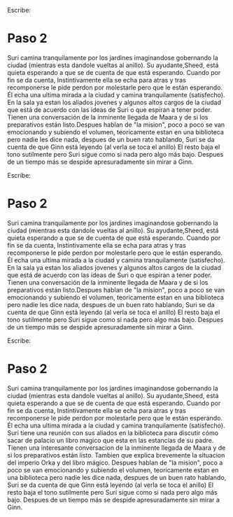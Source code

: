 Escribe: 
# Paso 2
Suri camina tranquilamente por los jardines imaginandose gobernando la ciudad (mientras esta dandole vueltas al anillo). Su ayudante,Sheed, está quieta esperando a que se de cuenta de que está esperando. Cuando por fin se da cuenta, Instintivamente ella se echa para atras y tras recomponerse le pide perdon por molestarle pero que le están esperando. Él echa una ultima mirada a la ciudad y camina tranquilamente (satisfecho).
En la sala ya estan los aliados jovenes y algunos altos cargos de la ciudad que está de acuerdo con las ideas de Suri o que espiran a tener poder. Tienen una conversación de la inminente llegada de Maara y de si los preparativos están listo.Despues hablan de "la mision", poco a poco se van emocionando y subiendo el volumen, teoricamente estan en una biblioteca pero nadie les dice nada, despues de un buen rato hablando, Suri se da cuenta de que Ginn está leyendo (al verla se toca el anillo) El resto baja el tono sutilmente pero Suri sigue como si nada pero algo más bajo. Despues de un tiempo más se despide apresuradamente sin mirar a Ginn.

Escribe: 
# Paso 2
Suri camina tranquilamente por los jardines imaginandose gobernando la ciudad (mientras esta dandole vueltas al anillo). Su ayudante,Sheed, está quieta esperando a que se de cuenta de que está esperando. Cuando por fin se da cuenta, Instintivamente ella se echa para atras y tras recomponerse le pide perdon por molestarle pero que le están esperando. Él echa una ultima mirada a la ciudad y camina tranquilamente (satisfecho).
En la sala ya estan los aliados jovenes y algunos altos cargos de la ciudad que está de acuerdo con las ideas de Suri o que espiran a tener poder. Tienen una conversación de la inminente llegada de Maara y de si los preparativos están listo.Despues hablan de "la mision", poco a poco se van emocionando y subiendo el volumen, teoricamente estan en una biblioteca pero nadie les dice nada, despues de un buen rato hablando, Suri se da cuenta de que Ginn está leyendo (al verla se toca el anillo) El resto baja el tono sutilmente pero Suri sigue como si nada pero algo más bajo. Despues de un tiempo más se despide apresuradamente sin mirar a Ginn.

Escribe: 
# Paso 2
Suri camina tranquilamente por los jardines imaginandose gobernando la ciudad (mientras esta dandole vueltas al anillo). Su ayudante,Sheed, está quieta esperando a que se de cuenta de que está esperando. Cuando por fin se da cuenta, Instintivamente ella se echa para atras y tras recomponerse le pide perdon por molestarle pero que le están esperando. Él echa una ultima mirada a la ciudad y camina tranquilamente (satisfecho).
Suri tiene una reunión con sus aliados en la biblioteca para discutir cómo sacar de palacio un libro magico que esta en las estancias de su padre. Tienen una interesante conversacion de la inminente llegada de Maara y de si los preparativos están listo. Tambien que explica brevemente la situacion del imperio Orka y del libro mágico. Despues hablan de "la mision", poco a poco se van emocionando y subiendo el volumen, teoricamente estan en una biblioteca pero nadie les dice nada, despues de un buen rato hablando, Suri se da cuenta de que Ginn está leyendo (al verla se toca el anillo) El resto baja el tono sutilmente pero Suri sigue como si nada pero algo más bajo. Despues de un tiempo más se despide apresuradamente sin mirar a Ginn.